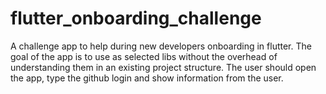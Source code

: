 # flutter_onboarding_challenge

A challenge app to help during new developers onboarding in flutter. The goal of the app is to use as selected libs without the overhead of understanding them in an existing project structure. The user should open the app, type the github login and show information from the user.


